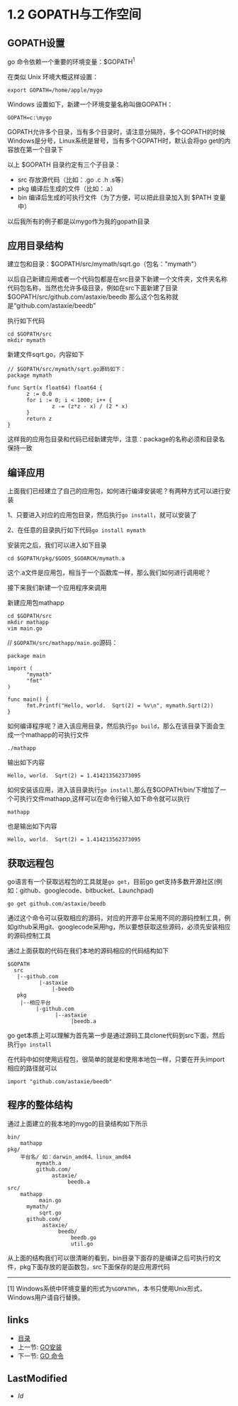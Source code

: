 # 1.2 GOPATH与工作空间

## GOPATH设置
  go 命令依赖一个重要的环境变量：$GOPATH<sup>1</sup>

  在类似 Unix 环境大概这样设置：

    export GOPATH=/home/apple/mygo

  Windows 设置如下，新建一个环境变量名称叫做GOPATH：

    GOPATH=c:\mygo

GOPATH允许多个目录，当有多个目录时，请注意分隔符，多个GOPATH的时候Windows是分号，Linux系统是冒号，当有多个GOPATH时，默认会将go get的内容放在第一个目录下


以上 $GOPATH 目录约定有三个子目录：

- src 存放源代码（比如：.go .c .h .s等）
- pkg 编译后生成的文件（比如：.a）
- bin 编译后生成的可执行文件（为了方便，可以把此目录加入到 $PATH 变量中）

以后我所有的例子都是以mygo作为我的gopath目录

## 应用目录结构
建立包和目录：$GOPATH/src/mymath/sqrt.go（包名："mymath"）

以后自己新建应用或者一个代码包都是在src目录下新建一个文件夹，文件夹名称代码包名称，当然也允许多级目录，例如在src下面新建了目录$GOPATH/src/github.com/astaxie/beedb 那么这个包名称就是“github.com/astaxie/beedb”

执行如下代码

    cd $GOPATH/src
    mkdir mymath

新建文件sqrt.go，内容如下

    // $GOPATH/src/mymath/sqrt.go源码如下：
    package mymath

    func Sqrt(x float64) float64 {
          z := 0.0
          for i := 0; i < 1000; i++ {
                  z -= (z*z - x) / (2 * x)
          }
          return z
    }

这样我的应用包目录和代码已经新建完毕，注意：package的名称必须和目录名保持一致

## 编译应用
上面我们已经建立了自己的应用包，如何进行编译安装呢？有两种方式可以进行安装

1、只要进入对应的应用包目录，然后执行`go install`，就可以安装了

2、在任意的目录执行如下代码`go install mymath`

安装完之后，我们可以进入如下目录

    cd $GOPATH/pkg/$GOOS_$GOARCH/mymath.a

这个.a文件是应用包，相当于一个函数库一样，那么我们如何进行调用呢？

接下来我们新建一个应用程序来调用

新建应用包mathapp

    cd $GOPATH/src
    mkdir mathapp
    vim main.go

// `$GOPATH/src/mathapp/main.go`源码：

    package main

    import (
          "mymath"
          "fmt"
    )

    func main() {
          fmt.Printf("Hello, world.  Sqrt(2) = %v\n", mymath.Sqrt(2))
    }

如何编译程序呢？进入该应用目录，然后执行`go build`，那么在该目录下面会生成一个mathapp的可执行文件

    ./mathapp

输出如下内容

    Hello, world.  Sqrt(2) = 1.414213562373095

如何安装该应用，进入该目录执行`go install`,那么在$GOPATH/bin/下增加了一个可执行文件mathapp,这样可以在命令行输入如下命令就可以执行

    mathapp

也是输出如下内容

    Hello, world.  Sqrt(2) = 1.414213562373095

## 获取远程包
   go语言有一个获取远程包的工具就是`go get`，目前go get支持多数开源社区(例如：github、googlecode、bitbucket、Launchpad)

    go get github.com/astaxie/beedb

通过这个命令可以获取相应的源码，对应的开源平台采用不同的源码控制工具，例如github采用git、googlecode采用hg，所以要想获取这些源码，必须先安装相应的源码控制工具

通过上面获取的代码在我们本地的源码相应的代码结构如下

    $GOPATH
      src
       |--github.com
              |-astaxie
                  |-beedb
       pkg
        |--相应平台
             |-github.com
                   |--astaxie
                        |beedb.a

go get本质上可以理解为首先第一步是通过源码工具clone代码到src下面，然后执行`go install`

在代码中如何使用远程包，很简单的就是和使用本地包一样，只要在开头import相应的路径就可以

    import "github.com/astaxie/beedb"

## 程序的整体结构
通过上面建立的我本地的mygo的目录结构如下所示

    bin/
        mathapp
    pkg/
        平台名/ 如：darwin_amd64、linux_amd64
             mymath.a
             github.com/
                  astaxie/
                       beedb.a
    src/
        mathapp
              main.go
          mymath/
              sqrt.go
          github.com/
               astaxie/
                    beedb/
                        beedb.go
                        util.go

从上面的结构我们可以很清晰的看到，bin目录下面存的是编译之后可执行的文件，pkg下面存放的是函数包，src下面保存的是应用源代码

 - - -
[1] Windows系统中环境变量的形式为`%GOPATH%`，本书只使用Unix形式，Windows用户请自行替换。
## links
  * [目录](<preface.md>)
  * 上一节: [GO安装](<1.1.md>)
  * 下一节: [GO 命令](<1.3.md>)

## LastModified
   * $Id$
